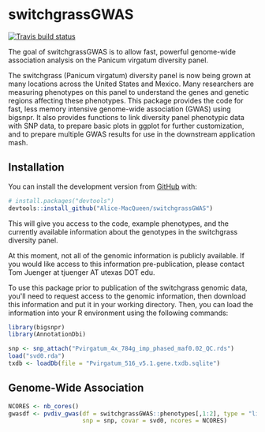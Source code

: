 
<!-- README.md is generated from README.Rmd. Please edit that file -->
switchgrassGWAS
===============

<!-- badges: start -->
[![Travis build status](https://travis-ci.org/Alice-MacQueen/switchgrassGWAS.svg?branch=master)](https://travis-ci.org/Alice-MacQueen/switchgrassGWAS) <!-- badges: end -->

The goal of switchgrassGWAS is to allow fast, powerful genome-wide association analysis on the Panicum virgatum diversity panel.

The switchgrass (Panicum virgatum) diversity panel is now being grown at many locations across the United States and Mexico. Many researchers are measuring phenotypes on this panel to understand the genes and genetic regions affecting these phenotypes. This package provides the code for fast, less memory intensive genome-wide association (GWAS) using bigsnpr. It also provides functions to link diversity panel phenotypic data with SNP data, to prepare basic plots in ggplot for further customization, and to prepare multiple GWAS results for use in the downstream application mash.

Installation
------------

You can install the development version from [GitHub](https://github.com/) with:

``` r
# install.packages("devtools")
devtools::install_github("Alice-MacQueen/switchgrassGWAS")
```

This will give you access to the code, example phenotypes, and the currently available information about the genotypes in the switchgrass diversity panel.

At this moment, not all of the genomic information is publicly available. If you would like access to this information pre-publication, please contact Tom Juenger at tjuenger AT utexas DOT edu.

To use this package prior to publication of the switchgrass genomic data, you'll need to request access to the genomic information, then download this information and put it in your working directory. Then, you can load the information into your R environment using the following commands:

``` r
library(bigsnpr)
library(AnnotationDbi)

snp <- snp_attach("Pvirgatum_4x_784g_imp_phased_maf0.02_QC.rds")
load("svd0.rda")
txdb <- loadDb(file = "Pvirgatum_516_v5.1.gene.txdb.sqlite")
```

Genome-Wide Association
-----------------------

``` r
NCORES <- nb_cores()
gwasdf <- pvdiv_gwas(df = switchgrassGWAS::phenotypes[,1:2], type = "linear",
                     snp = snp, covar = svd0, ncores = NCORES)
```
